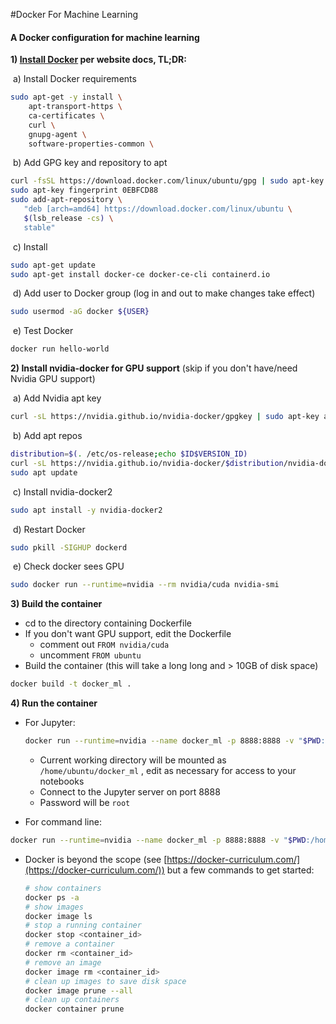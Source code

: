 #Docker For Machine Learning

#### A Docker configuration for machine learning

**1) [Install Docker](https://docs.docker.com/install/linux/docker-ce/ubuntu/) per website docs, TL;DR:** 

​	a) Install Docker requirements

```bash
sudo apt-get -y install \
    apt-transport-https \
    ca-certificates \
    curl \
    gnupg-agent \
    software-properties-common \

```

​	b) Add GPG key and repository to apt

```bash
curl -fsSL https://download.docker.com/linux/ubuntu/gpg | sudo apt-key add -
sudo apt-key fingerprint 0EBFCD88
sudo add-apt-repository \
   "deb [arch=amd64] https://download.docker.com/linux/ubuntu \
   $(lsb_release -cs) \
   stable"
```

​	c) Install

```bash
sudo apt-get update
sudo apt-get install docker-ce docker-ce-cli containerd.io
```

​	d) Add user to Docker group (log in and out to make changes take effect)

```bash
sudo usermod -aG docker ${USER}
```

​	e) Test Docker

```bash
docker run hello-world
```

**2) Install  nvidia-docker for GPU support** (skip if you don't have/need Nvidia GPU support) 

​	a) Add Nvidia apt key

```bash
curl -sL https://nvidia.github.io/nvidia-docker/gpgkey | sudo apt-key add -n
```

​	b) Add apt repos

```bash
distribution=$(. /etc/os-release;echo $ID$VERSION_ID)
curl -sL https://nvidia.github.io/nvidia-docker/$distribution/nvidia-docker.list | sudo tee /etc/apt/sources.list.d/nvidia-docker.list
sudo apt update

```

​	c) Install nvidia-docker2

```bash
sudo apt install -y nvidia-docker2
```

​	d) Restart Docker

```bash
sudo pkill -SIGHUP dockerd
```

​	e) Check docker sees GPU

```bash
sudo docker run --runtime=nvidia --rm nvidia/cuda nvidia-smi
```

**3) Build the container** 

- cd to the directory containing Dockerfile
- If you don't want GPU support, edit the Dockerfile
  - comment out ```FROM nvidia/cuda```
  - uncomment ```FROM ubuntu```
- Build the container (this will take a long long and > 10GB of disk space)

```bash
docker build -t docker_ml .
```

**4) Run the container**

- For Jupyter:

  ```bash
  docker run --runtime=nvidia --name docker_ml -p 8888:8888 -v "$PWD:/home/ubuntu/docker_ml" --rm docker_ml
  ```

  - Current working directory will be mounted as `/home/ubuntu/docker_ml` , edit as necessary for access to your notebooks
  - Connect to the Jupyter server on port 8888
  - Password will be `root`

- For command line:

```bash
docker run --runtime=nvidia --name docker_ml -p 8888:8888 -v "$PWD:/home/ubuntu/docker_ml" -it --rm docker_ml bash
```

- Docker is beyond the scope (see [https://docker-curriculum.com/](https://docker-curriculum.com/)) but a few commands to get started:

  ```bash
  # show containers
  docker ps -a
  # show images
  docker image ls
  # stop a running container
  docker stop <container_id>
  # remove a container
  docker rm <container_id>
  # remove an image
  docker image rm <container_id>
  # clean up images to save disk space
  docker image prune --all
  # clean up containers
  docker container prune
  ```

  